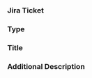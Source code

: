 ### Jira Ticket
<!-- e.g. JIRA-123 or N/A-->

### Type
<!-- Select one: bug / chore / docs / feat / other -->

### Title
<!-- Short summary -->

### Additional Description
<!-- Additional Description -->
